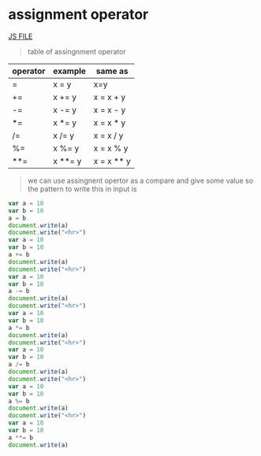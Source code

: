 # assignment operator
[JS FILE](./9-assignment-operator.md)
> table of assingnment operator

| operator | example | same as|
|-------------|-------------|---|
|=|x = y|x=y|
|+=|x += y|x = x + y|
|-=|x -= y|x = x - y|
|*=|x *= y|x = x * y|
|/=|x /= y|x = x / y|
|%=|x %= y|x = x % y|
|**=|x **= y|x = x ** y|
> we can use assingnent opertor as a compare and give some value 
so the pattern to write this in input is 
```javascript
var a = 10
var b = 10
a = b
document.write(a)
document.write("<hr>")
var a = 10
var b = 10
a += b
document.write(a)
document.write("<hr>")
var a = 10
var b = 10
a -= b
document.write(a)
document.write("<hr>")
var a = 10
var b = 10
a *= b
document.write(a)
document.write("<hr>")
var a = 10
var b = 10
a /= b
document.write(a)
document.write("<hr>")
var a = 10
var b = 10
a %= b
document.write(a)
document.write("<hr>")
var a = 10
var b = 10
a **= b
document.write(a)
```
